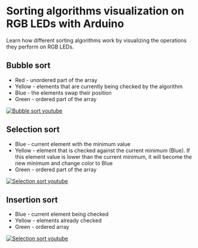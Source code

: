 # Sorting algorithms visualization on RGB LEDs with Arduino

Learn how different sorting algorithms work by visualizing the operations they perform on RGB LEDs.

## Bubble sort

- Red - unordered part of the array
- Yellow - elements that are currently being checked by the algorithm
- Blue - the elements swap their position
- Green - ordered part of the array

[![Bubble sort youtube](https://img.youtube.com/vi/qd44lJkWFS4/mqdefault.jpg)](https://www.youtube.com/watch?v=qd44lJkWFS4)

## Selection sort

- Blue - current element with the minimum value
- Yellow - element that is checked against the current minimum (Blue). If this element value is lower than the current minimum, it will become the new minimum and change color to Blue
- Green - ordered part of the array

[![Selection sort youtube](https://img.youtube.com/vi/hGdDQ6W5yOM/mqdefault.jpg)](https://www.youtube.com/watch?v=hGdDQ6W5yOM)

## Insertion sort

- Blue - current element being checked
- Yellow - elements already checked
- Green - ordered array

[![Selection sort youtube](https://img.youtube.com/vi/Xw0H_XvROOg/mqdefault.jpg)](https://www.youtube.com/watch?v=Xw0H_XvROOg)

